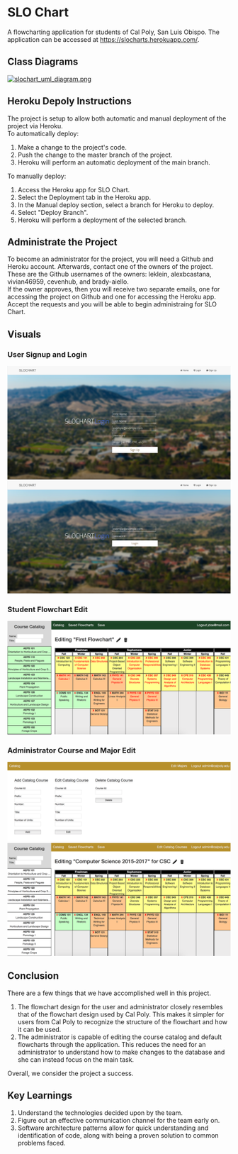 # SLO Chart

A flowcharting application for students of Cal Poly, San Luis Obispo. The application can be accessed at https://slocharts.herokuapp.com/.

## Class Diagrams  
[![slochart_uml_diagram.png](https://s11.postimg.org/3vd9haj4j/slochart_uml_diagram.png)](https://postimg.org/image/n0gir1xsf/)

## Heroku Depoly Instructions
The project is setup to allow both automatic and manual deployment of the project via Heroku.  
To automatically deploy:  
1. Make a change to the project's code.
2. Push the change to the master branch of the project.
3. Heroku will perform an automatic deployment of the main branch.
  
To manually deploy:  
1. Access the Heroku app for SLO Chart.
2. Select the Deployment tab in the Heroku app.
3. In the Manual deploy section, select a branch for Heroku to deploy.
4. Select "Deploy Branch".
5. Heroku will perform a deployment of the selected branch.

## Administrate the Project  

To become an administrator for the project, you will need a Github and Heroku account. Afterwards, contact one of the owners of the project. These are the Github usernames of the owners: leklein, alexbcastana, vivian46959, cevenhub, and brady-aiello.  
If the owner approves, then you will receive two separate emails, one for accessing the project on Github and one for accessing the Heroku app. Accept the requests and you will be able to begin administraing for SLO Chart.

## Visuals  

### User Signup and Login  
<img src="images/User Signup.png" alt="hi" class="inline"/>
<img src="images/User Login.png" alt="hi" class="inline"/>  

### Student Flowchart Edit  
<img src="images/Student Flowchart Edit.png" alt="hi" class="inline"/>  

### Administrator Course and Major Edit  
<img src="images/Administrator Course Edit.png" alt="hi" class="inline"/>
<img src="images/Administrator Major Edit.png" alt="hi" class="inline"/>  

## Conclusion  
There are a few things that we have accomplished well in this project. 
1. The flowchart design for the user and administrator closely resembles that of the flowchart design used by Cal Poly. This makes it simpler for users from Cal Poly to recognize the structure of the flowchart and how it can be used.  
2. The administrator is capable of editing the course catalog and default flowcharts through the application. This reduces the need for an administrator to understand how to make changes to the database and she can instead focus on the main task.  

Overall, we consider the project a success.

## Key Learnings
1. Understand the technologies decided upon by the team.
2. Figure out an effective communication channel for the team early on.
3. Software architecture patterns allow for quick understanding and identification of code, along with being a proven solution to common problems faced.
